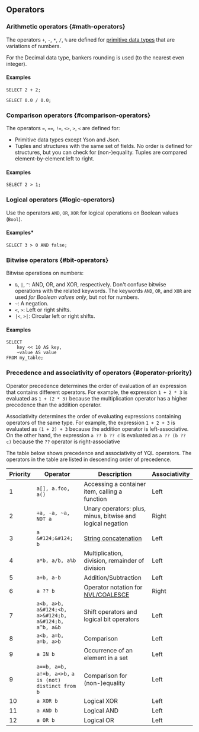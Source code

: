 ## Operators

### Arithmetic operators {#math-operators}

The operators `+`, `-`, `*`, `/`, `%` are defined for [primitive data types](../../../types/primitive.md) that are variations of numbers.

For the Decimal data type, bankers rounding is used (to the nearest even integer).

#### Examples

```yql
SELECT 2 + 2;
```

```yql
SELECT 0.0 / 0.0;
```

### Comparison operators {#comparison-operators}

The operators `=`, `==`, `!=`, `<>`, `>`, `<` are defined for:

* Primitive data types except Yson and Json.
* Tuples and structures with the same set of fields. No order is defined for structures, but you can check for (non-)equality. Tuples are compared element-by-element left to right.

#### Examples

```yql
SELECT 2 > 1;
```

### Logical operators {#logic-operators}

Use the operators `AND`, `OR`, `XOR` for logical operations on Boolean values (`Bool`).

#### Examples*

```yql
SELECT 3 > 0 AND false;
```

### Bitwise operators {#bit-operators}

Bitwise operations on numbers:

* `&`, `|`, `^`: AND, OR, and XOR, respectively. Don't confuse bitwise operations with the related keywords. The keywords `AND`, `OR`, and `XOR` are used *for Boolean values only*, but not for numbers.
* ` ~ `: A negation.
* `<`, `>`: Left or right shifts.
* `|<`, `>|`: Circular left or right shifts.

#### Examples

```yql
SELECT
    key << 10 AS key,
    ~value AS value
FROM my_table;
```

### Precedence and associativity of operators {#operator-priority}

Operator precedence determines the order of evaluation of an expression that contains different operators.
For example, the expression `1 + 2 * 3` is evaluated as `1 + (2 * 3)` because the multiplication operator has a higher precedence than the addition operator.

Associativity determines the order of evaluating expressions containing operators of the same type.
For example, the expression `1 + 2 + 3` is evaluated as `(1 + 2) + 3` because the addition operator is left-associative.
On the other hand, the expression `a ?? b ?? c` is evaluated as `a ?? (b ?? c)` because the `??` operator is right-associative

The table below shows precedence and associativity of YQL operators.
The operators in the table are listed in descending order of precedence.

| Priority | Operator | Description | Associativity |
| --- | --- | --- | --- |
| 1 | `a[], a.foo, a()` | Accessing a container item, calling a function | Left |
| 2 | `+a, -a, ~a, NOT a` | Unary operators: plus, minus, bitwise and logical negation | Right |
| 3 | `a &#124;&#124; b` | [String concatenation](../../../syntax/expressions.md#concatenation) | Left |
| 4 | `a*b, a/b, a%b` | Multiplication, division, remainder of division | Left |
| 5 | `a+b, a-b` | Addition/Subtraction | Left |
| 6 | `a ?? b` | Operator notation for [NVL/COALESCE](../../../builtins/basic.md#coalesce) | Right |
| 7 | `a<b, a>b, a&#124;<b, a>&#124;b,` `a&#124;b, a^b, a&b` | Shift operators and logical bit operators | Left |
| 8 | `a<b, a=b, a=b, a>b` | Comparison | Left |
| 9 | `a IN b` | Occurrence of an element in a set | Left |
| 9 | `a==b, a=b, a!=b, a<>b,` `a is (not) distinct from b` | Comparison for (non-)equality | Left |
| 10 | `a XOR b` | Logical XOR | Left |
| 11 | `a AND b` | Logical AND | Left |
| 12 | `a OR b` | Logical OR | Left |

